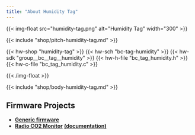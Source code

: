 ```yaml
---
title: "About Humidity Tag"
---
```


{{< img-float src="humidity-tag.png" alt="Humidity Tag" width="300" >}}

{{< include "shop/pitch-humidity-tag.md" >}}

{{< hw-shop "humidity-tag" >}}
{{< hw-sch "bc-tag-humidity" >}}
{{< hw-sdk "group__bc__tag__humidity" >}}
{{< hw-h-file "bc_tag_humidity.h" >}}
{{< hw-c-file "bc_tag_humidity.c" >}}

{{< /img-float >}}

{{< include "shop/body-humidity-tag.md" >}}

## Firmware Projects

* [**Generic firmware**](https://github.com/bigclownlabs/bcf-generic-node/releases)
* [**Radio CO2 Monitor**](https://github.com/bigclownlabs/bcf-radio-co2-monitor/releases) [**(documentation)**](https://www.bigclown.com/doc/projects/wireless-co2-monitor/)

